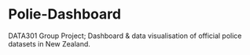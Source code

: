 # Polie-Dashboard
DATA301 Group Project; Dashboard &amp; data visualisation of official police datasets in New Zealand.
